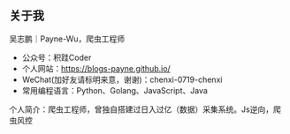 ## 关于我

吴志鹏｜Payne-Wu，爬虫工程师

- 公众号：积跬Coder
- 个人网站：https://blogs-payne.github.io/
- WeChat(加好友请标明来意，谢谢)：chenxi-0719-chenxi
- 常用编程语言：Python、Golang、JavaScript、Java

个人简介：爬虫工程师，曾独自搭建过日入过亿（数据）采集系统。Js逆向，爬虫风控
